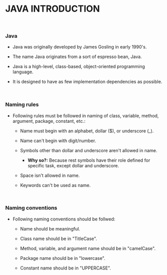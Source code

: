 # **JAVA INTRODUCTION**

<br>

### **Java**

+ Java was originally developed by James Gosling in early 1990's.

+ The name Java originates from a sort of espresso bean, Java.

+ Java is a high-level, class-based, object-oriented programming language.

+ It is designed to have as few implementation dependencies as possible.

<br>

### **Naming rules**

+ Following rules must be followed in naming of class, variable, method, argument, package, constant, etc.:

  + Name must begin with an alphabet, dollar ($), or underscore (_).

  + Name can't begin with digit/number.

  + Symbols other than dollar and underscore aren't allowed in name.

    + **Why so?:** Because rest symbols have their role defined for specific task, except dollar and underscore.
  
  + Space isn't allowed in name.

  + Keywords can't be used as name.

<br>

### **Naming conventions**

+ Following naming conventions should be follwed:

  + Name should be meaningful.

  + Class name should be in "TitleCase".

  + Method, variable, and argument name should be in "camelCase".

  + Package name should be in "lowercase".

  + Constant name should be in "UPPERCASE".
